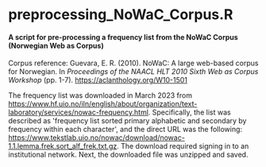 # preprocessing_NoWaC_Corpus.R

#### A script for pre-processing a frequency list from the NoWaC Corpus (Norwegian Web as Corpus)

Corpus reference: Guevara, E. R. (2010). NoWaC: A large web-based corpus for Norwegian. In *Proceedings of the NAACL HLT 2010 Sixth Web as Corpus Workshop* (pp. 1-7). https://aclanthology.org/W10-1501

The frequency list was downloaded in March 2023 from https://www.hf.uio.no/iln/english/about/organization/text-laboratory/services/nowac-frequency.html. Specifically, the list was described as 'frequency list sorted primary alphabetic and secondary by frequency within each character', and the direct URL was the following: https://www.tekstlab.uio.no/nowac/download/nowac-1.1.lemma.frek.sort_alf_frek.txt.gz. The download required signing in to an institutional network. Next, the downloaded file was unzipped and saved.


